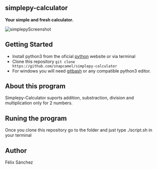 ## simplepy-calculator
**Your simple and fresh calculator.**

![simplepyScreenshot](https://i.imgur.com/W85TBr5.png)

## Getting Started
- Install python3 from the oficial [python](https://www.python.org/) website or via terminal
- Clone this repository ``` git clone https://github.com/snapcamel/simplepy-calculator ```
- For windows you will need [gitbash](https://git-scm.com/downloads) or any compatible python3 editor.

## About this program
Simplepy-Calculator suports addition, substraction, division and multiplication only for 2 numbers.

## Runing the program
Once you clone this repository go to the folder and just type ./script.sh in your terminal

## Author
Félix Sánchez
